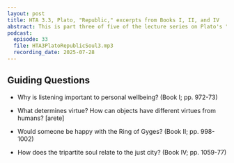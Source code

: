 ```yaml
---
layout: post
title: HTA 3.3, Plato, "Republic," excerpts from Books I, II, and IV
abstract: This is part three of five of the lecture series on Plato's "Republic," excerpts from Books I, II, and IV.
podcast:
  episode: 33
  file: HTA3PlatoRepublicSoul3.mp3
  recording_date: 2025-07-28
---
```


## Guiding Questions

* Why is listening important to personal wellbeing? (Book I; pp. 972-73)

* What determines virtue? How can objects have different virtues from humans? [arete]

* Would someone be happy with the Ring of Gyges? (Book II; pp. 998-1002)

* How does the tripartite soul relate to the just city? (Book IV; pp. 1059-77)

